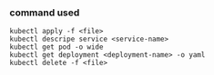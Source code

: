 ###  command used 
```shell
kubectl apply -f <file>
kubectl descripe service <service-name>
kubectl get pod -o wide
kubectl get deployment <deployment-name> -o yaml
kubectl delete -f <file>
``` 